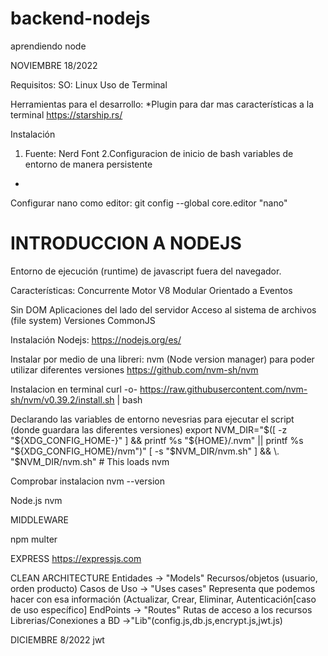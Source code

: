 # backend-nodejs
aprendiendo node

NOVIEMBRE 18/2022

Requisitos:
SO: Linux
Uso de Terminal

Herramientas para el desarrollo:
*Plugin para dar mas características a la terminal
https://starship.rs/

Instalación
1. Fuente: Nerd Font
2.Configuracion de inicio de bash variables de entorno de manera persistente

*

Configurar nano como editor:
git config --global core.editor "nano"

# INTRODUCCION A NODEJS

Entorno de ejecución (runtime) de javascript fuera del navegador.

Características:
Concurrente
Motor V8
Modular
Orientado a Eventos

Sin DOM
Aplicaciones del lado del servidor
Acceso al sistema de archivos (file system)
Versiones
CommonJS

Instalación Nodejs:
https://nodejs.org/es/

Instalar por medio de una libreri: nvm (Node version manager)
para poder utilizar diferentes versiones
https://github.com/nvm-sh/nvm

Instalacion en terminal
curl -o- https://raw.githubusercontent.com/nvm-sh/nvm/v0.39.2/install.sh | bash

Declarando las variables de entorno nevesrias para ejecutar el script (donde guardara las diferentes versiones)
export NVM_DIR="$([ -z "${XDG_CONFIG_HOME-}" ] && printf %s "${HOME}/.nvm" || printf %s "${XDG_CONFIG_HOME}/nvm")"
[ -s "$NVM_DIR/nvm.sh" ] && \. "$NVM_DIR/nvm.sh" # This loads nvm

Comprobar instalacion
nvm --version

Node.js
nvm

MIDDLEWARE

npm multer

EXPRESS
https://expressjs.com

CLEAN ARCHITECTURE
Entidades -> "Models" Recursos/objetos (usuario, orden producto)
Casos de Uso -> "Uses cases" Representa que podemos hacer con esa información (Actualizar, Crear, Eliminar, Autenticación[caso de uso específico]
EndPoints -> "Routes" Rutas de acceso a los recursos
Librerias/Conexiones a BD ->"Lib"(config.js,db.js,encrypt.js,jwt.js)

DICIEMBRE 8/2022
jwt

